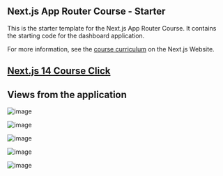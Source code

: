 ## Next.js App Router Course - Starter

This is the starter template for the Next.js App Router Course. It contains the starting code for the dashboard application.

For more information, see the [course curriculum](https://nextjs.org/learn) on the Next.js Website.


## [Next.js  14 Course Click](https://nextjs.org/learn/dashboard-app)


## Views from the application

![image](https://github.com/ademalkan/nextjs-14-course/assets/43451577/ad1af58d-817a-47ab-a7c6-4de50ada0e29)

![image](https://github.com/ademalkan/nextjs-14-course/assets/43451577/39c5ac74-58bf-4b7e-a73c-eed23cd6af93)

![image](https://github.com/ademalkan/nextjs-14-course/assets/43451577/530b16b2-fe7c-4c85-8031-622379ae9c93)

![image](https://github.com/ademalkan/nextjs-14-course/assets/43451577/b96eb9cb-3994-4a7b-be72-5376b9ad5f0c)

![image](https://github.com/ademalkan/nextjs-14-course/assets/43451577/8d69185a-06de-40e0-8e1a-f2c9211b47d7)
